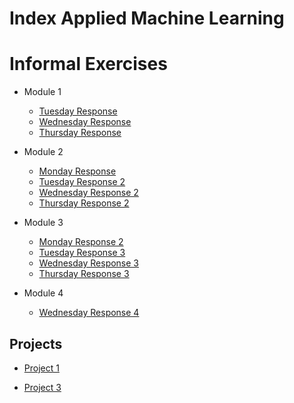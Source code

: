 # Index Applied Machine Learning

# Informal Exercises
- Module 1
    - [Tuesday Response](tues.md)
    - [Wednesday Response](wed1.md)
    - [Thursday Response](https://amanroa.github.io/data310/thurs1.html)


- Module 2
    - [Monday Response](mon.md)
    - [Tuesday Response 2](tues2.md)
    - [Wednesday Response 2](weds2.md)
    - [Thursday Response 2](https://eanelson01.github.io/DATA310/mod2/thursday2.html)


- Module 3
    - [Monday Response 2](mon2.md)
    - [Tuesday Response 3](tues3.md)
    - [Wednesday Response 3](weds3.md)
    - [Thursday Response 3](https://tyeatts75.github.io/Data310/thurs3.html)


- Module 4
    - [Wednesday Response 4](weds4.md)
    
    
## Projects

- [Project 1](proj1.md)


- [Project 3](proj3.md)

